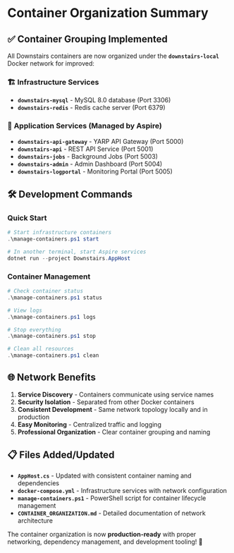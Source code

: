 # Container Organization Summary

## ✅ **Container Grouping Implemented**

All Downstairs containers are now organized under the **`downstairs-local`** Docker network for improved:

### 🏗️ **Infrastructure Services**
- **`downstairs-mysql`** - MySQL 8.0 database (Port 3306)
- **`downstairs-redis`** - Redis cache server (Port 6379)

### 🚀 **Application Services** (Managed by Aspire)
- **`downstairs-api-gateway`** - YARP API Gateway (Port 5000)
- **`downstairs-api`** - REST API Service (Port 5001)
- **`downstairs-jobs`** - Background Jobs (Port 5003)
- **`downstairs-admin`** - Admin Dashboard (Port 5004)
- **`downstairs-logportal`** - Monitoring Portal (Port 5005)

## 🛠️ **Development Commands**

### Quick Start
```powershell
# Start infrastructure containers
.\manage-containers.ps1 start

# In another terminal, start Aspire services
dotnet run --project Downstairs.AppHost
```

### Container Management
```powershell
# Check container status
.\manage-containers.ps1 status

# View logs
.\manage-containers.ps1 logs

# Stop everything
.\manage-containers.ps1 stop

# Clean all resources
.\manage-containers.ps1 clean
```

## 🌐 **Network Benefits**

1. **Service Discovery** - Containers communicate using service names
2. **Security Isolation** - Separated from other Docker containers
3. **Consistent Development** - Same network topology locally and in production
4. **Easy Monitoring** - Centralized traffic and logging
5. **Professional Organization** - Clear container grouping and naming

## 📋 **Files Added/Updated**

- **`AppHost.cs`** - Updated with consistent container naming and dependencies
- **`docker-compose.yml`** - Infrastructure services with network configuration
- **`manage-containers.ps1`** - PowerShell script for container lifecycle management
- **`CONTAINER_ORGANIZATION.md`** - Detailed documentation of network architecture

The container organization is now **production-ready** with proper networking, dependency management, and development tooling! 🎉